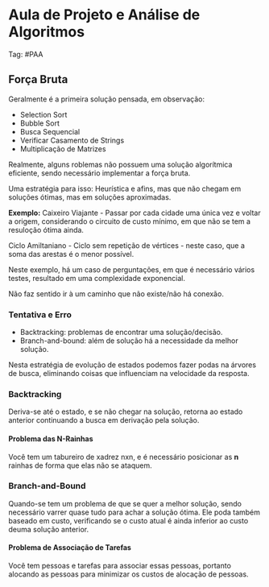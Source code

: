 # Aula de Projeto e Análise de Algoritmos

Tag: #PAA

## Força Bruta

Geralmente é a primeira solução pensada, em observação:

* Selection Sort
* Bubble Sort
* Busca Sequencial
* Verificar Casamento de Strings
* Multiplicação de Matrizes

Realmente, alguns roblemas não possuem uma solução algorítmica eficiente, sendo necessário implementar a força bruta.

Uma estratégia para isso: Heurística e afins, mas que não chegam em soluções ótimas, mas em soluções aproximadas.

**Exemplo:** Caixeiro Viajante - Passar por cada cidade uma única vez e voltar a origem, considerando o circuito de custo mínimo, em que não se tem a resuloção ótima ainda.

Ciclo Amiltaniano - Ciclo sem repetição de vértices - neste caso, que a soma das arestas é o menor possível.

Neste exemplo, há um caso de perguntações, em que é necessário vários testes, resultado em uma complexidade exponencial.

Não faz sentido ir à um caminho que não existe/não há conexão.

### Tentativa e Erro

* Backtracking: problemas de encontrar uma solução/decisão.
* Branch-and-bound: além de solução há a necessidade da melhor solução.

Nesta estratégia de evolução de estados podemos fazer podas na árvores de busca, eliminando coisas que influenciam na velocidade da resposta.

### Backtracking

Deriva-se até o estado, e se não chegar na solução, retorna ao estado anterior continuando a busca em derivação pela solução.

#### Problema das N-Rainhas

Você tem um tabureiro de xadrez nxn, e é necessário posicionar as **n** rainhas de forma que elas não se ataquem.

### Branch-and-Bound

Quando-se tem um problema de que se quer a melhor solução, sendo necessário varrer quase tudo para achar a solução ótima. Ele poda também baseado em custo, verificando se o custo atual é ainda inferior ao custo deuma solução anterior.

#### Problema de Associação de Tarefas

Você tem pessoas e tarefas para associar essas pessoas, portanto alocando as pessoas para minimizar os custos de alocação de pessoas.
